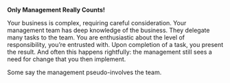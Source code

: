 **Only Management Really Counts!**

Your business is complex, requiring careful consideration. Your management team has deep knowledge of the business.
They delegate many tasks to the team. You are enthusiastic about the level of responsibility, you’re entrusted with. Upon completion of a task, you present the result. And often this happens rightfully: the management still sees a need for change that you then implement.

Some say the management pseudo-involves the team.
